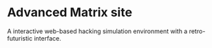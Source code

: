 # Advanced Matrix site
 A interactive web-based hacking simulation environment with a retro-futuristic interface.
